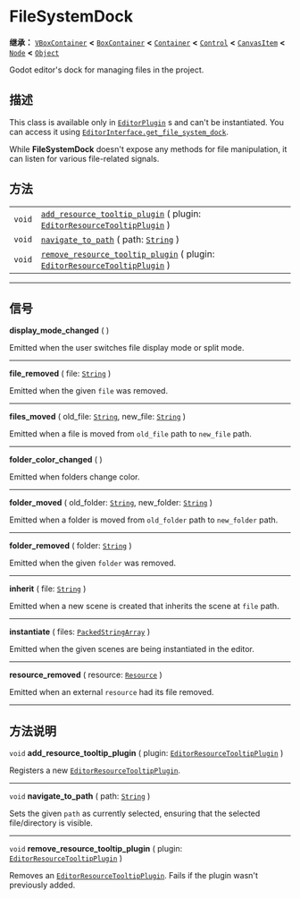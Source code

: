 <!-- ⚠ 请勿编辑本文件 ⚠ -->
<!-- 本文档使用脚本从 WeDot 引擎源码仓库生成。 -->
<!-- 生成脚本：https://github.com/WeDot-Engine/WeDot/tree/master/doc/tools/make_md.py； -->
<!-- 原文件：https://github.com/WeDot-Engine/WeDot/tree/master/doc/classes/FileSystemDock.xml。 -->

<div id="_class_filesystemdock"></div>

# FileSystemDock

**继承：** [`VBoxContainer`](class_vboxcontainer.md) **<** [`BoxContainer`](class_boxcontainer.md) **<** [`Container`](class_container.md) **<** [`Control`](class_control.md) **<** [`CanvasItem`](class_canvasitem.md) **<** [`Node`](class_node.md) **<** [`Object`](class_object.md)

Godot editor's dock for managing files in the project.

## 描述

This class is available only in [`EditorPlugin`](class_editorplugin.md) s and can't be instantiated. You can access it using [`EditorInterface.get_file_system_dock`](class_editorinterface.md#class_editorinterface_method_get_file_system_dock).

While **FileSystemDock** doesn't expose any methods for file manipulation, it can listen for various file-related signals.

## 方法

|||
|:-:|:--|
| `void` | [`add_resource_tooltip_plugin`](class_filesystemdock.md#class_filesystemdock_method_add_resource_tooltip_plugin) ( plugin: [`EditorResourceTooltipPlugin`](class_editorresourcetooltipplugin.md) )       |
| `void` | [`navigate_to_path`](class_filesystemdock.md#class_filesystemdock_method_navigate_to_path) ( path: [`String`](class_string.md) )                                                                         |
| `void` | [`remove_resource_tooltip_plugin`](class_filesystemdock.md#class_filesystemdock_method_remove_resource_tooltip_plugin) ( plugin: [`EditorResourceTooltipPlugin`](class_editorresourcetooltipplugin.md) ) |

<!-- rst-class:: classref-section-separator -->

---

## 信号

<div id="_class_class_filesystemdock_signal_display_mode_changed"></div>

**display_mode_changed** ( ) <div id="class_filesystemdock_signal_display_mode_changed"></div>

Emitted when the user switches file display mode or split mode.

<!-- rst-class:: classref-item-separator -->

---

<div id="_class_class_filesystemdock_signal_file_removed"></div>

**file_removed** ( file: [`String`](class_string.md) ) <div id="class_filesystemdock_signal_file_removed"></div>

Emitted when the given `file` was removed.

<!-- rst-class:: classref-item-separator -->

---

<div id="_class_class_filesystemdock_signal_files_moved"></div>

**files_moved** ( old_file: [`String`](class_string.md), new_file: [`String`](class_string.md) ) <div id="class_filesystemdock_signal_files_moved"></div>

Emitted when a file is moved from `old_file` path to `new_file` path.

<!-- rst-class:: classref-item-separator -->

---

<div id="_class_class_filesystemdock_signal_folder_color_changed"></div>

**folder_color_changed** ( ) <div id="class_filesystemdock_signal_folder_color_changed"></div>

Emitted when folders change color.

<!-- rst-class:: classref-item-separator -->

---

<div id="_class_class_filesystemdock_signal_folder_moved"></div>

**folder_moved** ( old_folder: [`String`](class_string.md), new_folder: [`String`](class_string.md) ) <div id="class_filesystemdock_signal_folder_moved"></div>

Emitted when a folder is moved from `old_folder` path to `new_folder` path.

<!-- rst-class:: classref-item-separator -->

---

<div id="_class_class_filesystemdock_signal_folder_removed"></div>

**folder_removed** ( folder: [`String`](class_string.md) ) <div id="class_filesystemdock_signal_folder_removed"></div>

Emitted when the given `folder` was removed.

<!-- rst-class:: classref-item-separator -->

---

<div id="_class_class_filesystemdock_signal_inherit"></div>

**inherit** ( file: [`String`](class_string.md) ) <div id="class_filesystemdock_signal_inherit"></div>

Emitted when a new scene is created that inherits the scene at `file` path.

<!-- rst-class:: classref-item-separator -->

---

<div id="_class_class_filesystemdock_signal_instantiate"></div>

**instantiate** ( files: [`PackedStringArray`](class_packedstringarray.md) ) <div id="class_filesystemdock_signal_instantiate"></div>

Emitted when the given scenes are being instantiated in the editor.

<!-- rst-class:: classref-item-separator -->

---

<div id="_class_class_filesystemdock_signal_resource_removed"></div>

**resource_removed** ( resource: [`Resource`](class_resource.md) ) <div id="class_filesystemdock_signal_resource_removed"></div>

Emitted when an external `resource` had its file removed.

<!-- rst-class:: classref-section-separator -->

---

## 方法说明

<div id="_class_filesystemdock_method_add_resource_tooltip_plugin"></div>

`void` **add_resource_tooltip_plugin** ( plugin: [`EditorResourceTooltipPlugin`](class_editorresourcetooltipplugin.md) )<div id="class_filesystemdock_method_add_resource_tooltip_plugin"></div>

Registers a new [`EditorResourceTooltipPlugin`](class_editorresourcetooltipplugin.md).

<!-- rst-class:: classref-item-separator -->

---

<div id="_class_filesystemdock_method_navigate_to_path"></div>

`void` **navigate_to_path** ( path: [`String`](class_string.md) )<div id="class_filesystemdock_method_navigate_to_path"></div>

Sets the given `path` as currently selected, ensuring that the selected file/directory is visible.

<!-- rst-class:: classref-item-separator -->

---

<div id="_class_filesystemdock_method_remove_resource_tooltip_plugin"></div>

`void` **remove_resource_tooltip_plugin** ( plugin: [`EditorResourceTooltipPlugin`](class_editorresourcetooltipplugin.md) )<div id="class_filesystemdock_method_remove_resource_tooltip_plugin"></div>

Removes an [`EditorResourceTooltipPlugin`](class_editorresourcetooltipplugin.md). Fails if the plugin wasn't previously added.

[^virtual]: 本方法通常需要用户覆盖才能生效。
[^const]: 本方法无副作用，不会修改该实例的任何成员变量。
[^vararg]: 本方法除了能接受在此处描述的参数外，还能够继续接受任意数量的参数。
[^constructor]: 本方法用于构造某个类型。
[^static]: 调用本方法无需实例，可直接使用类名进行调用。
[^operator]: 本方法描述的是使用本类型作为左操作数的有效运算符。
[^bitfield]: 这个值是由下列位标志构成位掩码的整数。
[^void]: 无返回值。
